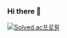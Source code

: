 ### Hi there 👋

[![Solved.ac프로필](http://mazassumnida.wtf/api/v2/generate_badge?boj={hawaii1468})](https://solved.ac/{hawaii1468})


<!--
**Jewan1120/Jewan1120** is a ✨ _special_ ✨ repository because its `README.md` (this file) appears on your GitHub profile.

Here are some ideas to get you started:

- 🔭 I’m currently working on ...
- 🌱 I’m currently learning ...
- 👯 I’m looking to collaborate on ...
- 🤔 I’m looking for help with ...
- 💬 Ask me about ...
- 📫 How to reach me: ...
- 😄 Pronouns: ...
- ⚡ Fun fact: ...
-->

